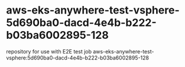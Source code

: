 # aws-eks-anywhere-test-vsphere-5d690ba0-dacd-4e4b-b222-b03ba6002895-128
repository for use with E2E test job aws-eks-anywhere-test-vsphere:5d690ba0-dacd-4e4b-b222-b03ba6002895-128
